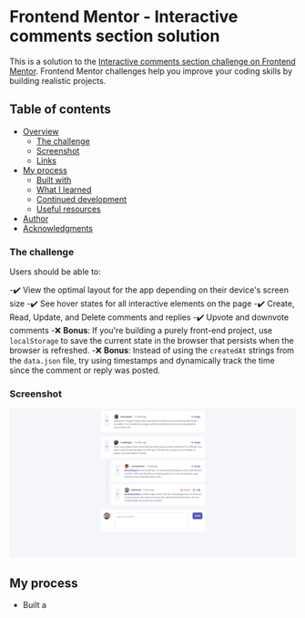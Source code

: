 # Frontend Mentor - Interactive comments section solution

This is a solution to the [Interactive comments section challenge on Frontend Mentor](https://www.frontendmentor.io/challenges/interactive-comments-section-iG1RugEG9). Frontend Mentor challenges help you improve your coding skills by building realistic projects. 

## Table of contents

- [Overview](#overview)
  - [The challenge](#the-challenge)
  - [Screenshot](#screenshot)
  - [Links](#links)
- [My process](#my-process)
  - [Built with](#built-with)
  - [What I learned](#what-i-learned)
  - [Continued development](#continued-development)
  - [Useful resources](#useful-resources)
- [Author](#author)
- [Acknowledgments](#acknowledgments)


### The challenge

Users should be able to:

-✔️ View the optimal layout for the app depending on their device's screen size
-✔️ See hover states for all interactive elements on the page
-✔️ Create, Read, Update, and Delete comments and replies
-✔️ Upvote and downvote comments
-❌ **Bonus**: If you're building a purely front-end project, use `localStorage` to save the current state in the browser that persists when the browser is refreshed.
-❌ **Bonus**: Instead of using the `createdAt` strings from the `data.json` file, try using timestamps and dynamically track the time since the comment or reply was posted.

### Screenshot

![Screenshot](./design/screenshot.png)


## My process

- Built a <template> for the comments and other containers like for useroptions <button>. Grab a template whenever it satisfies a condition.

### Built with

- Semantic HTML5 markup
- CSS custom properties

### What I learned

- First time I learned <template>. On my previous works, I would just set the elements with "display: none", and clone that element but its selected for when <querySelector> is used. With <template>, I do not need to worry about such problems.


### Continued development

Unfortunately I've ran out of motivation on doing this project. I finished what I could finish and I just want to move to another project. 


### Useful resources

- [Asaeneh's 30 Day of JavaScript](https://github.com/Asabeneh/30-Days-Of-JavaScript)


## Author

- [Github](https://github.com/Justinjovert/)
- Frontend Mentor - [Justinjovert](https://www.frontendmentor.io/profile/Justinjovert)

## Acknowledgments

Frontend Mentor and Asabeneh Yetayeh.
